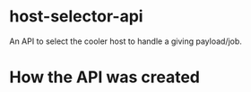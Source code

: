 # host-selector-api
An API to select the cooler host to handle a giving payload/job. 


# How the API was created

